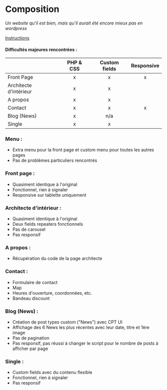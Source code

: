 # Composition
*Un website qu'il est bien, mais qu'il aurait été encore mieux pas en wordpress*

[Instructions](https://github.com/becodeorg/LIE-Jepsen-2.14/tree/master/02-the-hill/03-wordpress/projet)

#### Difficultés majeures rencontrées :


|    | PHP & CSS | Custom fields | Responsive |
|----------|:-------------:|:------:|:------:|
| Front Page | x | x | x |
| Architecte d'intérieur | x | x |  |
| A propos | x | x |  |
| Contact | x | x | x |
| Blog (News) | x | n/a |  |
| Single | x | x |  |

### Menu :
- Extra menu pour la front page et custom menu pour toutes les autres pages
- Pas de problèmes particuliers rencontrés

### Front page :
- Quasiment identique à l'original
- Fonctionnel, rien à signaler
- Responsive sur tablette uniquement

### Architecte d'intérieur :
- Quasiment identique à l'original
- Deux fields repeaters fonctionnels
- Pas de carousel
- Pas responsif

### A propos :
- Récupération du code de la page architecte

### Contact :
- Formulaire de contact
- Map
- Heures d'ouverture, coordonnées, etc.
- Bandeau discount

### Blog (News) :
- Création de post types custom ("News") avec CPT UI
- Affichage des 6 News les plus récentes avec leur date, titre et 1ère image
- Pas de pagination
- Pas responsif, pas réussi à changer le script pour le nombre de posts à afficher par page

### Single :
- Custom fields avec du contenu flexible
- Fonctionnel, rien à signaler
- Pas responsif


